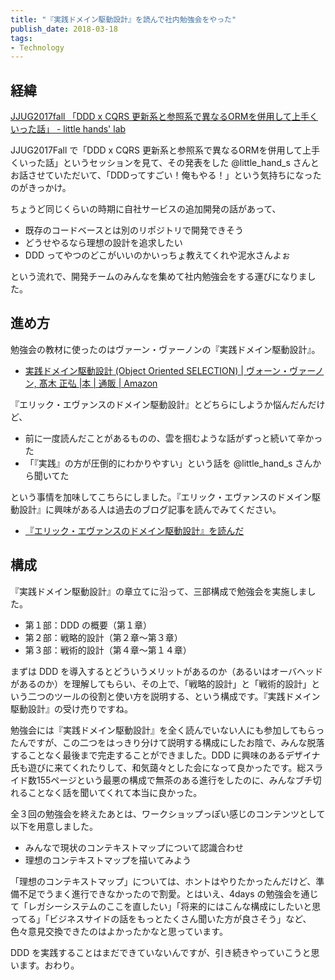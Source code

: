```yaml
---
title: "『実践ドメイン駆動設計』を読んで社内勉強会をやった"
publish_date: 2018-03-18
tags:
- Technology
---
```


## 経緯

[JJUG2017fall 「DDD x CQRS 更新系と参照系で異なるORMを併用して上手くいった話」 - little hands' lab](https://little-hands.hatenablog.com/entry/jjug2017fall)

JJUG2017Fall で「DDD x CQRS 更新系と参照系で異なるORMを併用して上手くいった話」というセッションを見て、その発表をした
@little_hand_s さんとお話させていただいて、「DDDってすごい！俺もやる！」という気持ちになったのがきっかけ。

ちょうど同じくらいの時期に自社サービスの追加開発の話があって、

- 既存のコードベースとは別のリポジトリで開発できそう
- どうせやるなら理想の設計を追求したい
- DDD ってやつのどこがいいのかいっちょ教えてくれや泥水さんよぉ

という流れで、開発チームのみんなを集めて社内勉強会をする運びになりました。

## 進め方

勉強会の教材に使ったのはヴァーン・ヴァーノンの『実践ドメイン駆動設計』。

- [実践ドメイン駆動設計 (Object Oriented SELECTION) | ヴォーン・ヴァーノン, 髙木 正弘 |本 | 通販 | Amazon](https://www.amazon.co.jp/dp/479813161X)

『エリック・エヴァンスのドメイン駆動設計』とどちらにしようか悩んだんだけど、

- 前に一度読んだことがあるものの、雲を掴むような話がずっと続いて辛かった
- 「『実践』の方が圧倒的にわかりやすい」という話を @little_hand_s さんから聞いてた

という事情を加味してこちらにしました。『エリック・エヴァンスのドメイン駆動設計』に興味がある人は過去のブログ記事を読んでみてください。

- [『エリック・エヴァンスのドメイン駆動設計』を読んだ](/2017/09/1506211200)

## 構成

『実践ドメイン駆動設計』の章立てに沿って、三部構成で勉強会を実施しました。

- 第１部：DDD の概要（第１章）
- 第２部：戦略的設計（第２章〜第３章）
- 第３部：戦術的設計（第４章〜第１４章）

まずは DDD
を導入するとどういうメリットがあるのか（あるいはオーバヘッドがあるのか）を理解してもらい、その上で、「戦略的設計」と「戦術的設計」という二つのツールの役割と使い方を説明する、という構成です。『実践ドメイン駆動設計』の受け売りですね。

勉強会には『実践ドメイン駆動設計』を全く読んでいない人にも参加してもらったんですが、この二つをはっきり分けて説明する構成にしたお陰で、みんな脱落することなく最後まで完走することができました。DDD
に興味のあるデザイナ氏も遊びに来てくれたりして、和気藹々とした会になって良かったです。総スライド数155ページという最悪の構成で無茶のある進行をしたのに、みんなブチ切れることなく話を聞いてくれて本当に良かった。

全３回の勉強会を終えたあとは、ワークショップっぽい感じのコンテンツとして以下を用意しました。

- みんなで現状のコンテキストマップについて認識合わせ
- 理想のコンテキストマップを描いてみよう

「理想のコンテキストマップ」については、ホントはやりたかったんだけど、準備不足でうまく進行できなかったので割愛。とはいえ、4days
の勉強会を通じて「レガシーシステムのここを直したい」「将来的にはこんな構成にしたいと思ってる」「ビジネスサイドの話をもっとたくさん聞いた方が良さそう」など、色々意見交換できたのはよかったかなと思っています。

DDD を実践することはまだできていないんですが、引き続きやっていこうと思います。おわり。
